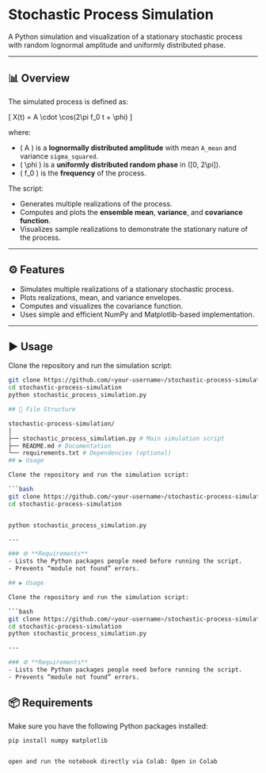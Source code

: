 # Stochastic Process Simulation

A Python simulation and visualization of a stationary stochastic process with random lognormal amplitude and uniformly distributed phase.

---

## 📊 Overview

The simulated process is defined as:

\[
X(t) = A \cdot \cos(2\pi f_0 t + \phi)
\]

where:

- \( A \) is a **lognormally distributed amplitude** with mean `A_mean` and variance `sigma_squared`.
- \( \phi \) is a **uniformly distributed random phase** in \([0, 2\pi]\).
- \( f_0 \) is the **frequency** of the process.

The script:
- Generates multiple realizations of the process.
- Computes and plots the **ensemble mean**, **variance**, and **covariance function**.
- Visualizes sample realizations to demonstrate the stationary nature of the process.

---

## ⚙️ Features

- Simulates multiple realizations of a stationary stochastic process.
- Plots realizations, mean, and variance envelopes.
- Computes and visualizes the covariance function.
- Uses simple and efficient NumPy and Matplotlib-based implementation.

---

## ▶️ Usage

Clone the repository and run the simulation script:

```bash
git clone https://github.com/<your-username>/stochastic-process-simulation.git
cd stochastic-process-simulation
python stochastic_process_simulation.py

## 📁 File Structure

stochastic-process-simulation/
│
├── stochastic_process_simulation.py # Main simulation script
├── README.md # Documentation
└── requirements.txt # Dependencies (optional)
## ▶️ Usage

Clone the repository and run the simulation script:

```bash
git clone https://github.com/<your-username>/stochastic-process-simulation.git
cd stochastic-process-simulation


python stochastic_process_simulation.py

---

### ⚙️ **Requirements**
- Lists the Python packages people need before running the script.
- Prevents “module not found” errors.

## ▶️ Usage

Clone the repository and run the simulation script:

```bash
git clone https://github.com/<your-username>/stochastic-process-simulation.git
cd stochastic-process-simulation
python stochastic_process_simulation.py

---

### ⚙️ **Requirements**
- Lists the Python packages people need before running the script.
- Prevents “module not found” errors.


```
## 📦 Requirements

Make sure you have the following Python packages installed:

```bash
pip install numpy matplotlib


open and run the notebook directly via Colab: Open in Colab
